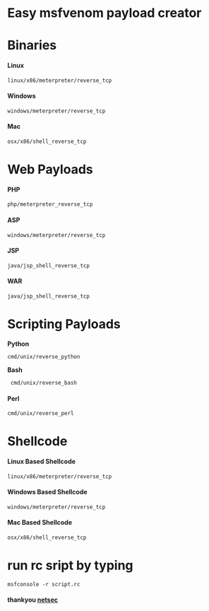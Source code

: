 
# Easy msfvenom payload creator
#  Binaries 

#### **Linux** 

```
linux/x86/meterpreter/reverse_tcp
```



####  **Windows** 

```
windows/meterpreter/reverse_tcp
```



####  **Mac** 

```
osx/x86/shell_reverse_tcp
```





# Web Payloads 

####  **PHP** 

```
php/meterpreter_reverse_tcp 
```



#### **ASP** 

```
windows/meterpreter/reverse_tcp

```



####  **JSP** 

```
java/jsp_shell_reverse_tcp 
```



####  **WAR** 

```
java/jsp_shell_reverse_tcp
```



# Scripting Payloads

 **Python**  

```
cmd/unix/reverse_python
```



**Bash**

```
 cmd/unix/reverse_bash
```



#### **Perl** 

```
cmd/unix/reverse_perl
```

# Shellcode



####  **Linux Based Shellcode**  

```
linux/x86/meterpreter/reverse_tcp 
```



####  **Windows Based Shellcode**

```
windows/meterpreter/reverse_tcp 
```



####   **Mac Based Shellcode** 

```
osx/x86/shell_reverse_tcp 
```

# run rc sript by  typing

``` 
msfconsole -r script.rc
```

#### thankyou [netsec](https://netsec.ws/?p=331)
